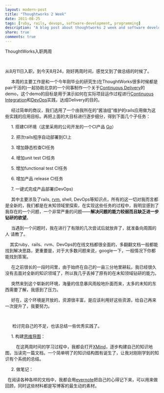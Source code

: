 ```yaml
---
layout: modern-post
title: "Thoughtworks 2 Week"
date: 2011-08-25
tags: [ruby, rails, devops, software-development, programming]
description: "A blog post about thoughtworks 2 week and software development."
share: true
comments: true
---
```


ThoughtWorks入职两周

<p>&nbsp;</p>
<p class="p1">从8月11日入职，到今天8月24，刚好两周时间，感觉又到了做总结的时候了。</p>
<p class="p1">&nbsp;&nbsp; &nbsp; 本周的主要工作是和一个今年刚毕业的研究生(在ThoughtWorks很多时候都是pair干活的)一起协助北京的一个同事制作一个关于<a href="http://continuousdelivery.com/" target="_blank">Continuous&nbsp;Delivery</a>的 demo，这个demo的目标是用于演示如何在实际项目运作过程进行<a href="http://en.wikipedia.org/wiki/Continuous_integration" target="_blank">Continuous Integration</a>和<a href="http://en.wikipedia.org/wiki/DevOps" target="_blank">DevOps</a>实践，达成Delivery的目的。</p>
<p class="p1">&nbsp;&nbsp; &nbsp; 经过简单的商议，我们选用了一个由我所在的&ldquo;酱油组&rdquo;维护的rails应用做为这些实践的应用目标。再把上面的大目标进行逐步细分，得到下面几个子任务：</p>
<p class="p1">&nbsp;&nbsp; &nbsp; 1. 搭建CI环境（这里采用的公司开发的一个CI产品 <a href="http://www.thoughtworks-studios.com/go-agile-release-management" target="_blank">Go</a>）</p>
<p class="p1">&nbsp;&nbsp; &nbsp; 2. 把次rails程序自动部署到CI上</p>
<p class="p1">&nbsp;&nbsp; &nbsp; 3. 增加静态检查CI任务</p>
<p class="p1">&nbsp;&nbsp; &nbsp; 4. 增加unit test CI任务</p>
<p class="p1">&nbsp;&nbsp; &nbsp; 5. 增加functional test CI任务</p>
<p class="p1">&nbsp;&nbsp; &nbsp; 6. 增加产品 release CI任务</p>
<p class="p1">&nbsp;&nbsp; &nbsp; 7. 一键式完成产品部署(DevOps)</p>
<p class="p1">&nbsp;&nbsp; &nbsp; 其中主要涉及了rails, <a href="http://beginrescueend.com/" target="_blank">rvm</a>, shell, DevOps等知识点，所有的这一切对我而言都是全新的，我们都是在未知领域里探索，在实现这些任务的过程中，我明显感到了我存在的一个问题，一个非常严重的问题&mdash;&mdash;<strong><span style="font-family: mceinline;"><span style="font-family: mceinline;">解决问题的能力较弱而且缺乏进一步钻研的欲望</span></span></strong>。</p>
<p class="p1">&nbsp;&nbsp; &nbsp; 当遇到一个问题时，我在进行了有限的几次尝试后就放弃了，就准备向周围的人 请教了。</p>
<p class="p1">&nbsp;&nbsp; &nbsp;其实ruby、rails、rvm、DevOps的在线文档都很全面的，多翻翻文档一般都能找到解决思路，更重要是，对于大多数问题来说，google一下，一般情况下你都能找到答案。</p>
<p class="p1">&nbsp;&nbsp; &nbsp; 在之前很长的一段时间里，由于始终在自己的一亩三分地里耕耘，我已经很久没有去面对全新的知识领域了，所以我几乎丢掉了原有的在未知领域钻研的能力。</p>
<p class="p1">&nbsp; &nbsp; &nbsp;突然来到这个崭新的环境，海量的信息暴风雨般地扑面而来，太多的未知的东西需要了解，我感到了压力。</p>
<p class="p1">&nbsp;&nbsp; &nbsp; 好在，这个环境是开放的，资源很丰富，是应该利用好这些资源，给自己再来一次提升了，我要努力。</p>
<p class="p1">&nbsp;</p>
<p class="p1">&nbsp;&nbsp; &nbsp; &nbsp;检讨完自己的不足，也该总结一些优秀实践了。</p>
<p class="p1">&nbsp;&nbsp; &nbsp; 1. 构建<a href="http://baike.baidu.com/view/30054.htm" target="_blank">思维导图</a>：</p>
<p class="p1">&nbsp;&nbsp; &nbsp; &nbsp; &nbsp; 在这两周时间的学习过程中，我都会打开<a href="http://www.xmind.net/" target="_blank">XMind</a>，逐步构建自己的知识地图，当读完一篇文档，一个简单明了的知识结构图有诞生了，让我对刚刚学到的知识有个系统的总结。</p>
<p class="p1">&nbsp;&nbsp; &nbsp; 2. 做笔记：</p>
<p class="p1"><span style="white-space: pre;">	</span>在阅读各种各样的文档中，我都会用<a href="http://www.evernote.com/" target="_blank">evernote</a>把自己的心得记下来，可以用来做回顾，同时这些材料都是写博客的最生动的素材。</p>
<p>&nbsp;</p>
